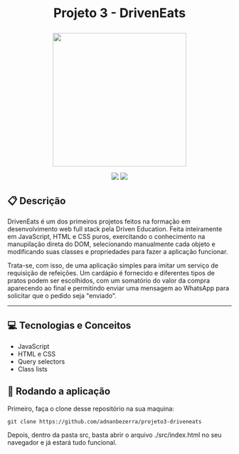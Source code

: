 # <p align = "center"> Projeto 3 - DrivenEats </p>

<p align="center">
   <img src="https://notion-emojis.s3-us-west-2.amazonaws.com/prod/svg-twitter/1f354.svg" width="300px"/>
</p>

<p align = "center">
   <img src="https://img.shields.io/badge/author-adnanbezerra-4dae71?style=flat-square" />
   <img src="https://img.shields.io/github/languages/count/adnanbezerra/projeto3-driveneats?color=4dae71&style=flat-square" />
</p>


##  :clipboard: Descrição

DrivenEats é um dos primeiros projetos feitos na formação em desenvolvimento web full stack pela Driven Education. Feita inteiramente em JavaScript, HTML e CSS puros, exercitando o conhecimento na manupilação direta do DOM, selecionando manualmente cada objeto e modificando suas classes e propriedades para fazer a aplicação funcionar.

Trata-se, com isso, de uma aplicação simples para imitar um serviço de requisição de refeições. Um cardápio é fornecido e diferentes tipos de pratos podem ser escolhidos, com um somatório do valor da compra aparecendo ao final e permitindo enviar uma mensagem ao WhatsApp para solicitar que o pedido seja "enviado".

***

## :computer: Tecnologias e Conceitos

- JavaScript
- HTML e CSS
- Query selectors
- Class lists

## 🏁 Rodando a aplicação

Primeiro, faça o clone desse repositório na sua maquina:

```
git clone https://github.com/adnanbezerra/projeto3-driveneats
```

Depois, dentro da pasta src, basta abrir o arquivo ./src/index.html no seu navegador e já estará tudo funcional.
